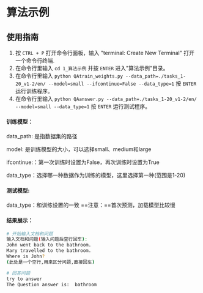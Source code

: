 # 算法示例

## 使用指南

1. 按 `CTRL + P` 打开命令行面板，输入 "terminal: Create New Terminal" 打开一个命令行终端.
2. 在命令行里输入 `cd 1_算法示例` 并按 `ENTER` 进入"算法示例"目录。
3. 在命令行里输入 `python QAtrain_weights.py --data_path=./tasks_1-20_v1-2/en/ --model=small --ifcontinue=False --data_type=1` 按 `ENTER` 运行训练程序。
4. 在命令行里输入 `python QAanswer.py --data_path=./tasks_1-20_v1-2/en/ --model=small --data_type=1` 按 `ENTER` 运行测试程序。


#### 训练模型： ####

data_path: 是指数据集的路径

model:  是训练模型的大小，可以选择small、medium和large

ifcontinue:：第一次训练时设置为False，再次训练时设置为True

data_type：选择哪一种数据作为训练的模型，这里选择第一种(范围是1-20)

#### 测试模型: ####

data_type：和训练设置的一致
==注意：==首次预测，加载模型比较慢

#### 结果展示： ####

```bash
# 开始输入文档和问题
输入文档和问题(输入问题后空行回车):
John went back to the bathroom.
Mary travelled to the bathroom.
Where is John?
(此处是一个空行,用来区分问题,直接回车)

# 回答问题
try to answer
The Question answer is:  bathroom
```
